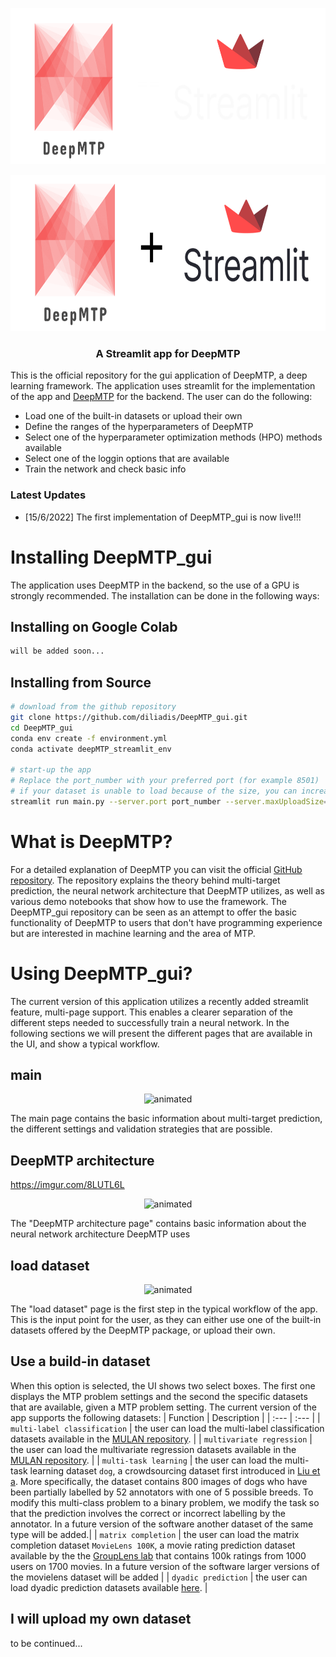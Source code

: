 <p align="center"><img src="https://raw.githubusercontent.com/diliadis/DeepMTP_gui/main/images/deepMTP_logo_plus_streamlit_logo_white.png#gh-dark-mode-only" alt="logo" height="250"/></p>
<p align="center"><img src="https://raw.githubusercontent.com/diliadis/DeepMTP_gui/main/images/deepMTP_logo_plus_streamlit_logo.png#gh-light-mode-only" alt="logo" height="250"/></p>

<h3 align="center">
<p> A Streamlit app for DeepMTP </h3>

This is the official repository for the gui application of DeepMTP, a deep learning framework. The application uses streamlit for the implementation of the app and [DeepMTP](https://github.com/diliadis/DeepMTP) for the backend. The user can do the following:
* Load one of the built-in datasets or upload their own
* Define the ranges of the hyperparameters of DeepMTP
* Select one of the hyperparameter optimization methods (HPO) methods available
* Select one of the loggin options that are available
* Train the network and check basic info

### Latest Updates
- [15/6/2022] The first implementation of DeepMTP_gui is now live!!!


# Installing DeepMTP_gui
The application uses DeepMTP in the backend, so the use of a GPU is strongly recommended. The installation can be done in the following ways:

## Installing on Google Colab
```bash
will be added soon...
```

## Installing from Source

```bash
# download from the github repository
git clone https://github.com/diliadis/DeepMTP_gui.git
cd DeepMTP_gui
conda env create -f environment.yml
conda activate deepMTP_streamlit_env

# start-up the app 
# Replace the port_number with your preferred port (for example 8501)
# if your dataset is unable to load because of the size, you can increase the server.maxUploadSize accordingly
streamlit run main.py --server.port port_number --server.maxUploadSize=2028
```

# What is DeepMTP?
For a detailed explanation of DeepMTP you can visit the official [GitHub repository](https://github.com/diliadis/DeepMTP). The repository explains the theory behind multi-target prediction, the neural network architecture that DeepMTP utilizes, as well as various demo notebooks that show how to use the framework. The DeepMTP_gui repository can be seen as an attempt to offer the basic functionality of DeepMTP to users that don't have programming experience but are interested in machine learning and the area of MTP. 

# Using DeepMTP_gui?
The current version of this application utilizes a recently added streamlit feature, multi-page support. This enables a clearer separation of the different steps needed to successfully train a neural network. In the following sections we will present the different pages that are available in the UI, and show a typical workflow.

## main
<p align="center">
  <img src="https://imgur.com/oIzY0nA.gif" alt="animated" />
</p>
The main page contains the basic information about multi-target prediction, the different settings and validation strategies that are possible.

## DeepMTP architecture
https://imgur.com/8LUTL6L
<p align="center">
  <img src="https://imgur.com/8LUTL6L.gif" alt="animated" />
</p>
The "DeepMTP architecture page" contains basic information about the neural network architecture DeepMTP uses



## load dataset

<p align="center">
  <img src="https://imgur.com/ppM4LxG.gif" alt="animated" />
</p>
The "load dataset" page is the first step in the typical workflow of the app. This is the input point for the user, as they can either use one of the built-in datasets offered by the DeepMTP package, or upload their own.

## Use a build-in dataset
When this option is selected, the UI shows two select boxes. The first one displays the MTP problem settings and the second the specific datasets that are available, given a MTP problem setting. The current version of the app supports the following datasets:
|  Function  | Description |
| :--- | :--- |
| `multi-label classification` | the user can load the multi-label classification datasets available in the [MULAN repository](http://mulan.sourceforge.net/datasets-mlc.html). |
| `multivariate regression` | the user can load the multivariate regression datasets available in the [MULAN repository](http://mulan.sourceforge.net/datasets-mtr.html). |
| `multi-task learning` | the user can load the multi-task learning dataset `dog`, a crowdsourcing dataset first introduced in [Liu et a](https://ieeexplore.ieee.org/document/8440116). More specifically, the dataset contains 800 images of dogs who have been partially labelled by 52 annotators with one of 5 possible breeds. To modify this multi-class problem to a binary problem, we modify the task so that the prediction involves the correct or incorrect labelling by the annotator. In a future version of the software another dataset of the same type will be added.|
| `matrix completion` | the user can load the matrix completion dataset `MovieLens 100K`, a movie rating prediction dataset available by the the [GroupLens lab](https://grouplens.org/datasets/movielens/) that contains 100k ratings from 1000 users on 1700 movies. In a future version of the software larger versions of the movielens dataset will be added  |
| `dyadic prediction` | the user can load dyadic prediction datasets available [here](https://people.montefiore.uliege.be/schrynemackers/datasets). |

## I will upload my own dataset
to be continued...